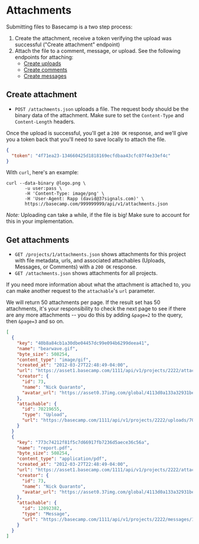 Attachments
===========

Submitting files to Basecamp is a two step process:

1. Create the attachment, receive a token verifying the upload was successful ("Create attachment" endpoint)
2. Attach the file to a comment, message, or upload. See the following endpoints for attaching:
   * [Create uploads](https://github.com/37signals/bcx-api/blob/master/sections/uploads.md)
   * [Create comments](https://github.com/37signals/bcx-api/blob/master/sections/comments.md)
   * [Create messages](https://github.com/37signals/bcx-api/blob/master/sections/messages.md)

Create attachment
-----------------

* `POST /attachments.json` uploads a file. The request body should be the
binary data of the attachment. Make sure to set the `Content-Type` and
`Content-Length` headers.

Once the upload is successful, you'll get a `200 OK` response, and we'll give
you a token back that you'll need to save locally to attach the file.

```json
{
  "token": "4f71ea23-134660425d1818169ecfdbaa43cfc07f4e33ef4c"
}
```

With `curl`, here's an example:

```
curl --data-binary @logo.png \
       -u user:pass \
       -H 'Content-Type: image/png' \
       -H 'User-Agent: Rapp (david@37signals.com)' \
       https://basecamp.com/999999999/api/v1/attachments.json
```

*Note:* Uploading can take a while, if the file is big! Make sure to account for this in your implementation.


Get attachments
---------------

* `GET /projects/1/attachments.json` shows attachments for this
project with file metadata, urls, and associated attachables (Uploads, Messages,
or Comments) with a `200 OK` response.
* `GET /attachments.json` shows attachments for all projects.

If you need more information about what the attachment is attached to, you can
make another request to the `attachable`'s `url` parameter.

We will return 50 attachments per page. If the
result set has 50 attachments, it's your responsibility to check the next page
to see if there are any more attachments -- you do this by adding `&page=2` to the
query, then `&page=3` and so on.

```json
[
  {
    "key": "40b8a84cb1a30dbe04457dc99e094b6299deea41",
    "name": "bearwave.gif",
    "byte_size": 508254,
    "content_type": "image/gif",
    "created_at": "2012-03-27T22:48:49-04:00",
    "url": "https://asset1.basecamp.com/1111/api/v1/projects/2222/attachments/3333/40b8a84cb1a30dbe04457dc99e094b6299deea41/original/bearwave.gif",
    "creator": {
      "id": 73,
      "name": "Nick Quaranto",
      "avatar_url": "https://asset0.37img.com/global/4113d0a133a32931be8934e70b2ea21efeff72c1/avatar.96.gif?r=3"
    },
    "attachable": {
      "id": 70219655,
      "type": "Upload",
      "url": "https://basecamp.com/1111/api/v1/projects/2222/uploads/70219655.json"
    }
  }
  {
    "key": "773c74212f81f5c7d66917fb7236d5aece36c56a",
    "name": "report.pdf",
    "byte_size": 508254,
    "content_type": "application/pdf",
    "created_at": "2012-03-27T22:48:49-04:00",
    "url": "https://asset1.basecamp.com/1111/api/v1/projects/2222/attachments/4444/773c74212f81f5c7d66917fb7236d5aece36c56a/original/report.pdf",
    "creator": {
      "id": 73,
      "name": "Nick Quaranto",
      "avatar_url": "https://asset0.37img.com/global/4113d0a133a32931be8934e70b2ea21efeff72c1/avatar.96.gif?r=3"
    },
    "attachable": {
      "id": 12092382,
      "type": "Message",
      "url": "https://basecamp.com/1111/api/v1/projects/2222/messages/12092382.json"
    }
  }
]
```
